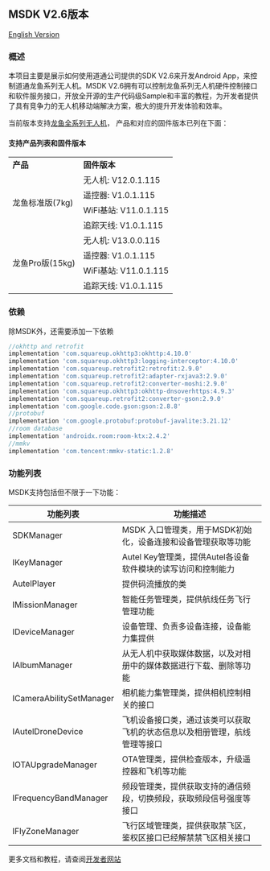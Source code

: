 ## MSDK V2.6版本

[English Version](README.md)

### 概述

本项目主要是展示如何使用道通公司提供的SDK V2.6来开发Android App，来控制道通龙鱼系列无人机。MSDK V2.6拥有可以控制龙鱼系列无人机硬件控制接口和软件服务接口，开放全开源的生产代码级Sample和丰富的教程，为开发者提供了具有竞争力的无人机移动端解决方案，极大的提升开发体验和效率。

当前版本支持[龙鱼全系列无人机](https://www.autelrobotics.cn/productdetail/dragonfish-series-drones/)， 产品和对应的固件版本已列在下面：

#### 支持产品列表和固件版本
<table>
    <tr>
        <td><strong>产品</strong></td>
        <td><strong>固件版本</strong></td>
    </tr>
    <tr>
        <td rowspan="4">龙鱼标准版(7kg)</td>
        <td>无人机: V12.0.1.115</td>
    </tr>
    <tr>
        <td>遥控器: V1.0.1.115</td>
    </tr>
    <tr>
        <td>WiFi基站: V11.0.1.115</td>
    </tr>
    <tr>
        <td>追踪天线: V1.0.1.115</td>
    </tr>
    <tr>
        <td rowspan="4">龙鱼Pro版(15kg)</td>
        <td>无人机: V13.0.0.115</td>
    </tr>
    <tr>
        <td>遥控器: V1.0.1.115</td>
    </tr>
    <tr>
        <td>WiFi基站: V11.0.1.115</td>
    </tr>
    <tr>
        <td>追踪天线: V1.0.1.115</td>
    </tr>
</table>

### 依赖

除MSDK外，还需要添加一下依赖
```groovy
//okhttp and retrofit
implementation 'com.squareup.okhttp3:okhttp:4.10.0'
implementation 'com.squareup.okhttp3:logging-interceptor:4.10.0'
implementation 'com.squareup.retrofit2:retrofit:2.9.0'
implementation 'com.squareup.retrofit2:adapter-rxjava3:2.9.0'
implementation 'com.squareup.retrofit2:converter-moshi:2.9.0'
implementation 'com.squareup.okhttp3:okhttp-dnsoverhttps:4.9.3'
implementation 'com.squareup.retrofit2:converter-gson:2.9.0'
implementation 'com.google.code.gson:gson:2.8.8'
//protobuf
implementation 'com.google.protobuf:protobuf-javalite:3.21.12'
//room database
implementation 'androidx.room:room-ktx:2.4.2'
//mmkv
implementation 'com.tencent:mmkv-static:1.2.8'
```

### 功能列表

MSDK支持包括但不限于一下功能：

| 功能列表                 | 功能描述                                                     |
| ------------------------ | ------------------------------------------------------------ |
| SDKManager               | MSDK 入口管理类，用于MSDK初始化，设备连接和设备管理获取等功能 |
| IKeyManager              | Autel Key管理类，提供Autel各设备软件模块的读写访问和控制能力 |
| AutelPlayer              | 提供码流播放的类                                             |
| IMissionManager          | 智能任务管理类，提供航线任务飞行管理功能                     |
| IDeviceManager           | 设备管理、负责多设备连接，设备能力集提供                     |
| IAlbumManager            | 从无人机中获取媒体数据，以及对相册中的媒体数据进行下载、删除等功能 |
| ICameraAbilitySetManager | 相机能力集管理类，提供相机控制相关的接口                     |
| IAutelDroneDevice        | 飞机设备接口类，通过该类可以获取飞机的状态信息以及相册管理，航线管理等接口 |
| IOTAUpgradeManager       | OTA管理类，提供检查版本，升级遥控器和飞机等功能              |
| IFrequencyBandManager    | 频段管理类，提供获取支持的通信频段，切换频段，获取频段信号强度等接口 |
| IFlyZoneManager          | 飞行区域管理类，提供获取禁飞区，鉴权区接口已经解禁禁飞区相关接口 |


更多文档和教程，请查阅[开发者网站](https://developer.autelrobotics.cn/doc/v2.6/mobile_sdk/cn/00/1)